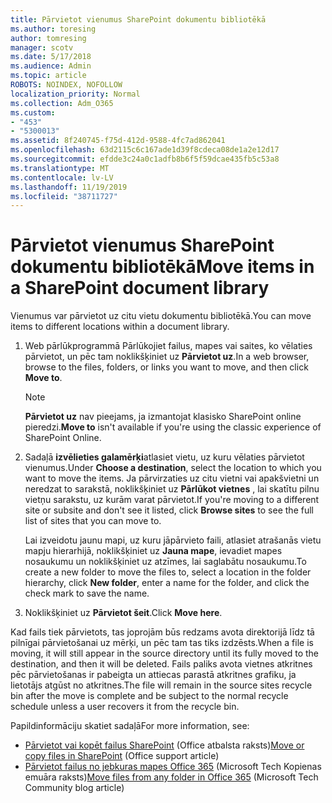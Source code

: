 ```yaml
---
title: Pārvietot vienumus SharePoint dokumentu bibliotēkā
ms.author: toresing
author: tomresing
manager: scotv
ms.date: 5/17/2018
ms.audience: Admin
ms.topic: article
ROBOTS: NOINDEX, NOFOLLOW
localization_priority: Normal
ms.collection: Adm_O365
ms.custom:
- "453"
- "5300013"
ms.assetid: 8f240745-f75d-412d-9588-4fc7ad862041
ms.openlocfilehash: 63d2115c6c167ade1d39f8cdeca08de1a2e12d17
ms.sourcegitcommit: efdde3c24a0c1adfb8b6f5f59dcae435fb5c53a8
ms.translationtype: MT
ms.contentlocale: lv-LV
ms.lasthandoff: 11/19/2019
ms.locfileid: "38711727"
---
```

# <a name="move-items-in-a-sharepoint-document-library"></a><span data-ttu-id="1c8d6-102">Pārvietot vienumus SharePoint dokumentu bibliotēkā</span><span class="sxs-lookup"><span data-stu-id="1c8d6-102">Move items in a SharePoint document library</span></span>

<span data-ttu-id="1c8d6-103">Vienumus var pārvietot uz citu vietu dokumentu bibliotēkā.</span><span class="sxs-lookup"><span data-stu-id="1c8d6-103">You can move items to different locations within a document library.</span></span>
  
1. <span data-ttu-id="1c8d6-104">Web pārlūkprogrammā Pārlūkojiet failus, mapes vai saites, ko vēlaties pārvietot, un pēc tam noklikšķiniet uz **Pārvietot uz**.</span><span class="sxs-lookup"><span data-stu-id="1c8d6-104">In a web browser, browse to the files, folders, or links you want to move, and then click **Move to**.</span></span>

    > [!NOTE]
    > <span data-ttu-id="1c8d6-105">**Pārvietot uz** nav pieejams, ja izmantojat klasisko SharePoint online pieredzi.</span><span class="sxs-lookup"><span data-stu-id="1c8d6-105">**Move to** isn't available if you're using the classic experience of SharePoint Online.</span></span>
  
2. <span data-ttu-id="1c8d6-106">Sadaļā **izvēlieties galamērķi**atlasiet vietu, uz kuru vēlaties pārvietot vienumus.</span><span class="sxs-lookup"><span data-stu-id="1c8d6-106">Under **Choose a destination**, select the location to which you want to move the items.</span></span> <span data-ttu-id="1c8d6-107">Ja pārvirzaties uz citu vietni vai apakšvietni un neredzat to sarakstā, noklikšķiniet uz **Pārlūkot vietnes** , lai skatītu pilnu vietņu sarakstu, uz kurām varat pārvietot.</span><span class="sxs-lookup"><span data-stu-id="1c8d6-107">If you're moving to a different site or subsite and don't see it listed, click **Browse sites** to see the full list of sites that you can move to.</span></span>

    <span data-ttu-id="1c8d6-108">Lai izveidotu jaunu mapi, uz kuru jāpārvieto faili, atlasiet atrašanās vietu mapju hierarhijā, noklikšķiniet uz **Jauna mape**, ievadiet mapes nosaukumu un noklikšķiniet uz atzīmes, lai saglabātu nosaukumu.</span><span class="sxs-lookup"><span data-stu-id="1c8d6-108">To create a new folder to move the files to, select a location in the folder hierarchy, click **New folder**, enter a name for the folder, and click the check mark to save the name.</span></span>

3. <span data-ttu-id="1c8d6-109">Noklikšķiniet uz **Pārvietot šeit**.</span><span class="sxs-lookup"><span data-stu-id="1c8d6-109">Click **Move here**.</span></span>

 <span data-ttu-id="1c8d6-110">Kad fails tiek pārvietots, tas joprojām būs redzams avota direktorijā līdz tā pilnīgai pārvietošanai uz mērķi, un pēc tam tas tiks izdzēsts.</span><span class="sxs-lookup"><span data-stu-id="1c8d6-110">When a file is moving, it will still appear in the source directory until its fully moved to the destination, and then it will be deleted.</span></span> <span data-ttu-id="1c8d6-111">Fails paliks avota vietnes atkritnes pēc pārvietošanas ir pabeigta un attiecas parastā atkritnes grafiku, ja lietotājs atgūst no atkritnes.</span><span class="sxs-lookup"><span data-stu-id="1c8d6-111">The file will remain in the source sites recycle bin after the move is complete and be subject to the normal recycle schedule unless a user recovers it from the recycle bin.</span></span>

<span data-ttu-id="1c8d6-112">Papildinformāciju skatiet sadaļā</span><span class="sxs-lookup"><span data-stu-id="1c8d6-112">For more information, see:</span></span>

 - <span data-ttu-id="1c8d6-113">[Pārvietot vai kopēt failus SharePoint](https://support.office.com/article/move-or-copy-files-in-sharepoint-00e2f483-4df3-46be-a861-1f5f0c1a87bc) (Office atbalsta raksts)</span><span class="sxs-lookup"><span data-stu-id="1c8d6-113">[Move or copy files in SharePoint](https://support.office.com/article/move-or-copy-files-in-sharepoint-00e2f483-4df3-46be-a861-1f5f0c1a87bc) (Office support article)</span></span>
 - <span data-ttu-id="1c8d6-114">[Pārvietot failus no jebkuras mapes Office 365](https://techcommunity.microsoft.com/t5/Microsoft-SharePoint-Blog/Now-move-files-anywhere-in-Office-365-SharePoint-and-OneDrive/ba-p/146973) (Microsoft Tech Kopienas emuāra raksts)</span><span class="sxs-lookup"><span data-stu-id="1c8d6-114">[Move files from any folder in Office 365](https://techcommunity.microsoft.com/t5/Microsoft-SharePoint-Blog/Now-move-files-anywhere-in-Office-365-SharePoint-and-OneDrive/ba-p/146973) (Microsoft Tech Community blog article)</span></span> 